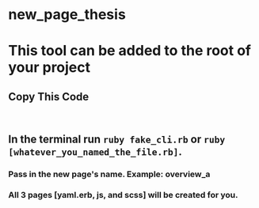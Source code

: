 # new_page_thesis

# This tool can be added to the root of your project
## Copy This Code
```
  
```
## In the terminal run `ruby fake_cli.rb` or `ruby [whatever_you_named_the_file.rb]`.
### Pass in the new page's name. Example: overview_a
### All 3 pages [yaml.erb, js, and scss] will be created for you.
